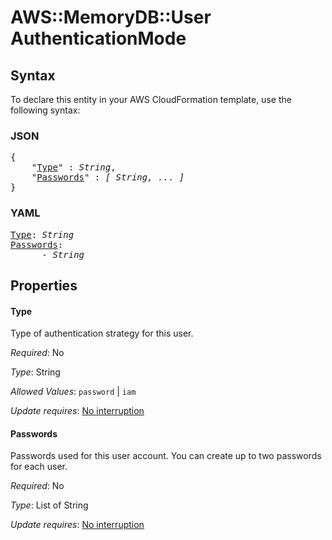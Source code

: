 # AWS::MemoryDB::User AuthenticationMode

## Syntax

To declare this entity in your AWS CloudFormation template, use the following syntax:

### JSON

<pre>
{
    "<a href="#type" title="Type">Type</a>" : <i>String</i>,
    "<a href="#passwords" title="Passwords">Passwords</a>" : <i>[ String, ... ]</i>
}
</pre>

### YAML

<pre>
<a href="#type" title="Type">Type</a>: <i>String</i>
<a href="#passwords" title="Passwords">Passwords</a>: <i>
      - String</i>
</pre>

## Properties

#### Type

Type of authentication strategy for this user.

_Required_: No

_Type_: String

_Allowed Values_: <code>password</code> | <code>iam</code>

_Update requires_: [No interruption](https://docs.aws.amazon.com/AWSCloudFormation/latest/UserGuide/using-cfn-updating-stacks-update-behaviors.html#update-no-interrupt)

#### Passwords

Passwords used for this user account. You can create up to two passwords for each user.

_Required_: No

_Type_: List of String

_Update requires_: [No interruption](https://docs.aws.amazon.com/AWSCloudFormation/latest/UserGuide/using-cfn-updating-stacks-update-behaviors.html#update-no-interrupt)
